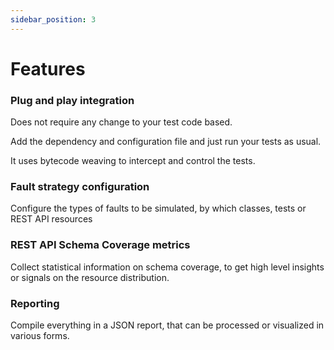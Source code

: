 ```yaml
---
sidebar_position: 3
---
```


# Features

### Plug and play integration
Does not require any change to your test code based.

Add the dependency and configuration file and just run your tests as usual.

It uses bytecode weaving to intercept and control the tests.

### Fault strategy configuration
Configure the types of faults to be simulated, by which classes, tests or REST API resources

### REST API Schema Coverage metrics
Collect statistical information on schema coverage, to get high level insights or signals on the resource distribution.

### Reporting

Compile everything in a JSON report, that can be processed or visualized in various forms.
